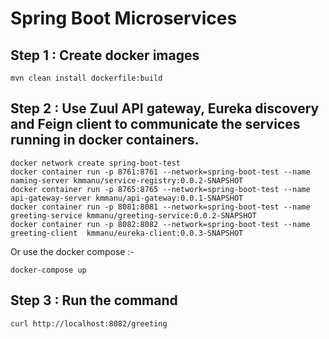 # Spring Boot Microservices

## Step 1  : Create docker images

`mvn clean install dockerfile:build`

## Step 2  : Use Zuul API gateway, Eureka discovery and Feign client to communicate the services running in docker containers.

```
docker network create spring-boot-test
docker container run -p 8761:8761 --network=spring-boot-test --name naming-server kmmanu/service-registry:0.0.2-SNAPSHOT
docker container run -p 8765:8765 --network=spring-boot-test --name api-gateway-server kmmanu/api-gateway:0.0.1-SNAPSHOT
docker container run -p 8081:8081 --network=spring-boot-test --name greeting-service kmmanu/greeting-service:0.0.2-SNAPSHOT
docker container run -p 8082:8082 --network=spring-boot-test --name greeting-client  kmmanu/eureka-client:0.0.3-SNAPSHOT
```

Or use the docker compose :-


```
docker-compose up

```

## Step 3  : Run the command

`curl http://localhost:8082/greeting`

